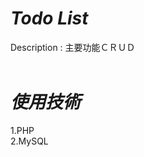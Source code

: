 # <Strong>_Todo List_</Strong>

Description : 主要功能ＣＲＵＤ
<br  />
<br  />

# <Strong>_使用技術_</Strong>
1.PHP
<br>
2.MySQL
